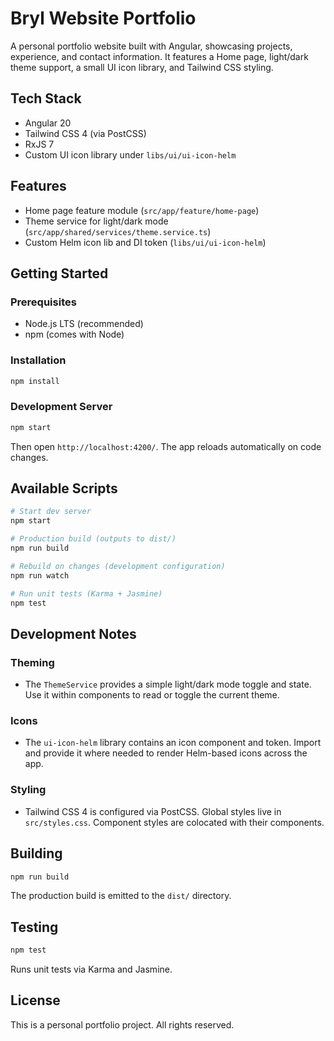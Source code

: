 # Bryl Website Portfolio

A personal portfolio website built with Angular, showcasing projects, experience, and contact information. It features a Home page, light/dark theme support, a small UI icon library, and Tailwind CSS styling.

## Tech Stack

- Angular 20
- Tailwind CSS 4 (via PostCSS)
- RxJS 7
- Custom UI icon library under `libs/ui/ui-icon-helm`

## Features

- Home page feature module (`src/app/feature/home-page`)
- Theme service for light/dark mode (`src/app/shared/services/theme.service.ts`)
- Custom Helm icon lib and DI token (`libs/ui/ui-icon-helm`)

## Getting Started

### Prerequisites

- Node.js LTS (recommended)
- npm (comes with Node)

### Installation

```bash
npm install
```

### Development Server

```bash
npm start
```

Then open `http://localhost:4200/`. The app reloads automatically on code changes.

## Available Scripts

```bash
# Start dev server
npm start

# Production build (outputs to dist/)
npm run build

# Rebuild on changes (development configuration)
npm run watch

# Run unit tests (Karma + Jasmine)
npm test
```

## Development Notes

### Theming
- The `ThemeService` provides a simple light/dark mode toggle and state. Use it within components to read or toggle the current theme.

### Icons
- The `ui-icon-helm` library contains an icon component and token. Import and provide it where needed to render Helm-based icons across the app.

### Styling
- Tailwind CSS 4 is configured via PostCSS. Global styles live in `src/styles.css`. Component styles are colocated with their components.

## Building

```bash
npm run build
```

The production build is emitted to the `dist/` directory.

## Testing

```bash
npm test
```

Runs unit tests via Karma and Jasmine.

## License

This is a personal portfolio project. All rights reserved.
